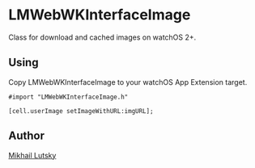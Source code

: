 # LMWebWKInterfaceImage
Class for download and cached images on watchOS 2+.

Using
-----------------------------------
Copy LMWebWKInterfaceImage to your watchOS App Extension target. 

```obj-c
#import "LMWebWKInterfaceImage.h"

[cell.userImage setImageWithURL:imgURL];
```

Author
-----------------------------------
[Mikhail Lutsky](https://vk.com/loutskiy)
